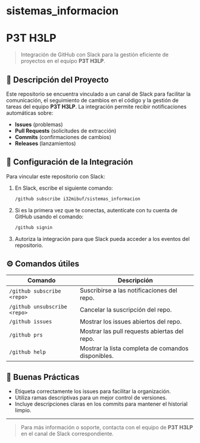 # sistemas_informacion
# P3T H3LP

> Integración de GitHub con Slack para la gestión eficiente de proyectos en el equipo **P3T H3LP**.

## 🚀 Descripción del Proyecto
Este repositorio se encuentra vinculado a un canal de Slack para facilitar la comunicación, el seguimiento de cambios en el código y la gestión de tareas del equipo **P3T H3LP**. La integración permite recibir notificaciones automáticas sobre:
- **Issues** (problemas)
- **Pull Requests** (solicitudes de extracción)
- **Commits** (confirmaciones de cambios)
- **Releases** (lanzamientos)

## 🔧 Configuración de la Integración
Para vincular este repositorio con Slack:
1. En Slack, escribe el siguiente comando:
   ```bash
   /github subscribe i32mibuf/sistemas_informacion
   ```
2. Si es la primera vez que te conectas, autentícate con tu cuenta de GitHub usando el comando:
   ```bash
   /github signin
   ```
3. Autoriza la integración para que Slack pueda acceder a los eventos del repositorio.

## ⚙️ Comandos útiles
| Comando                         | Descripción                                     |
|---------------------------------|-------------------------------------------------|
| `/github subscribe <repo>`       | Suscribirse a las notificaciones del repo.       |
| `/github unsubscribe <repo>`     | Cancelar la suscripción del repo.                 |
| `/github issues`                 | Mostrar los issues abiertos del repo.             |
| `/github prs`                    | Mostrar las pull requests abiertas del repo.      |
| `/github help`                   | Mostrar la lista completa de comandos disponibles.|

## 📢 Buenas Prácticas
- Etiqueta correctamente los issues para facilitar la organización.
- Utiliza ramas descriptivas para un mejor control de versiones.
- Incluye descripciones claras en los commits para mantener el historial limpio.

---

> Para más información o soporte, contacta con el equipo de **P3T H3LP** en el canal de Slack correspondiente.

